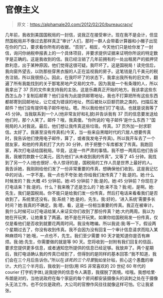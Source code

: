 # 官僚主义

> 原文：<https://alphamale20.com/2012/02/20/bureaucracy/>

几年前，我收到美国国税局的一封信，说我正在接受审计。现在我不是会计，但显然国税局并不像过去那样真正“审计”人们，那时一群人会带着计算器和小帽子出现在你的门口，要求看你所有的收据，“否则”。相反，今天他们只是给你发了一封信，询问你纳税申报表上的一个具体项目，并要求提供证据来证明你所说的特定数字是正确的。这是我收到的信。我已经注销了几年前拥有的一处出租房产的抵押贷款利息，出于某种原因，他们觉得这很可疑。我吓坏了。这是国税局！读完信后，我向窗外望去，以防那些穿黑衣服的人正在监视我的房子。这笔钱是几千美元的税务注销，所以我很担心。因此，在我吓坏了的状态下，我拿出我所有的旧文件，翻遍了所有我能找到的关于那笔房地产交易的文件。因为我是一个有条理的人，所以我拿出了 37 页的文件来支持我的主张。这是乐趣真正开始的地方。我该拿这些东西怎么办？复制后邮寄？他们没有为此提供邮寄地址，我也不打算把所有这些东西都邮寄到回邮地址，让它成为错误的地址，然后被处以巨额罚款之类的。扫描后发邮件？他们没有提供电子邮件地址。嗯。所以我给他们打了电话。也就是说我等了 45 分钟。当我联系到一个人(他非常友好和礼貌)并告诉我有 37 页的信息要发送给他们时，那个人笑了。邮件？哦，我真傻。"你所说的‘电子邮件’是什么东西？"国税局的人对我说。最后，他们想让我传真这些垃圾。传真。37 页外加一封求职信。太好了。我甚至没有传真机(今天，当一些来自黑暗时代的穴居人想要传真时，我告诉他们使用电子邮件，算了，或者我发电子传真)。所以我开车去了一个朋友家，和他的传真机打了大约 30 分钟，终于把整个车库都发了传真。我跑回家，再次打电话给国税局。毕竟，这是一件严肃的事情。我不想一两周后他们告诉我，我被罚款数十亿美元，因为他们“从未收到我的传真”。又等了 45 分钟。我找到了另一个人(他也很好...令人惊讶的是，国税局的工作人员是世界上最好的人。我告诉她，我刚刚给他们发了一份非常重要的传真，想确保他们收到。这是我记忆中的对话，一字不差。我一点也不夸张:她:你给我们发传真了？我:是的。她:什么时候发的？我:大概 45 分钟前。她:45 分钟前？我:是的。她:45 分钟前？你现在才打电话来？我:是的。什么？我来晚了还是怎么的？她:来不及？我:呃，是啊。她:先生，我们是国税局。你不能只是给我们发一份传真，然后打电话来看看我们是否收到了。系统里还没有。我:系统？她:是的，先生。我:好的，‘进入系统’需要多长时间？她:我真的不确定。我:嗯，看，这是一份相当重要的传真。我正在被审计。我什么时候可以打电话给某人来证实你们收到了那份传真？她:大约两周。我以为她在开玩笑，让她重复了两遍。她不是在开玩笑。如果你给国税局发一份传真，仅仅是看他们是否收到就要花两周时间。我没有瞎编。所以我说:我:等一下。假设两个星期过去了，你没有收到传真。我不会因为没有回复一个审计信息请求而陷入某种麻烦吗？她:哦，一点也不，先生。我们至少需要 90 天才能知道你是否有麻烦。我:她:先生，你需要做的就是等 90 天。您将收到一封附有我们回复的信函，要求您提供更多信息，或者通知您所提供的信息已经足够。我放弃了。两个星期后，我打电话确认我的传真已经到了，但得到的是同样的基本回答:“我不知道，我们会在三个月后告诉你。”所以在*该死的三个月里*我如坐针毡，担心这个愚蠢的审计。大约三个半月后，我收到一封信(用 IRS 非常喜欢的 20 世纪 60 年代的 courier 打字机字体),说我提供的信息令人满意，我摆脱了困境。哇哦。我想哈里·布朗是对的，当他说政府在每个家庭的每个房间都安装摄像头的讽刺之处在于摄像头无法工作。也不仅仅是政府。大公司的官僚作风往往就像这样可怕。它让我紧张。